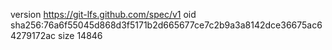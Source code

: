 version https://git-lfs.github.com/spec/v1
oid sha256:76a6f55045d868d3f5171b2d665677ce7c2b9a3a8142dce36675ac64279172ac
size 14846
